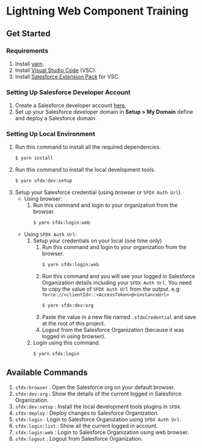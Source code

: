 # Lightning Web Component Training
## Get Started
### Requirements
1. Install [yarn](https://classic.yarnpkg.com/en/docs/install/).
1. Install [Visual Studio Code](https://code.visualstudio.com/download) (VSC).
1. Install [Salesforce Extension Pack](https://marketplace.visualstudio.com/items?itemName=salesforce.salesforcedx-vscode) for VSC.

### Setting Up Salesforce Developer Account
1. Create a Salesforce developer account [here](https://developer.salesforce.com/signup).
1. Set up your Salesforce developer domain in **Setup > My Domain** define and deploy a Salesforce domain.

### Setting Up Local Environment
1. Run this command to install all the required dependencies.
	```bash
	$ yarn install
	```
1. Run this command to install the local development tools.
	```bash
	$ yarn sfdx:dev:setup
	```
1. Setup your Salesforce credential (using browser or `SFDX Auth Url`).
	- Using browser:
		1. Run this command and login to your organization from the browser.
			```bash
			$ yarn sfdx:login:web
			```
	- Using `SFDX Auth Url`:
		1. Setup your credentials on your local (one time only)
			1. Run this command and login to your organization from the browser.
				```bash
				$ yarn sfdx:login:web
				```
			1. Run this command and you will see your logged in Salesforce Organization details including your `SFDX Auth Url`. You need to copy the value of `SFDX Auth Url` from the output. e.g: `force://<clientId>::<AccessToken>@<instanceUrl>`
				```bash
				$ yarn sfdx:dev:org
				```
			1. Paste the value in a new file named `.sfdxCredential` and save at the root of this project.
			1. Logout from the Salesforce Organization (because it was logged in using browser).
		1. Login using this command.
			```bash
			$ yarn sfdx:login
			```

## Available Commands
1. `sfdx:browser` 		: Open the Salesforce org on your default browser.
1. `sfdx:dev:org`			: Show the details of the current logged in Salesforce Organization.
1. `sfdx:dev:setup`		: Install the local development tools plugins in `SFDX`.
1. `sfdx:deploy`  		: Deploy changes to Salesforce Organization.
1. `sfdx:login`   		: Login to Salesforce Organization using `SFDX Auth Url`.
1. `sfdx:login:list`	: Show all the current logged in account.
1. `sfdx:login:web` 	: Login to Salesforce Organization using web browser.
1. `sfdx:logout`  		: Logout from Salesforce Organization.